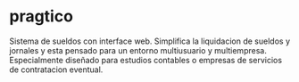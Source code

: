 # pragtico

Sistema de sueldos con interface web. Simplifica la liquidacion de sueldos y jornales y esta pensado para un entorno multiusuario y multiempresa. Especialmente diseñado para estudios contables o empresas de servicios de contratacion eventual.
